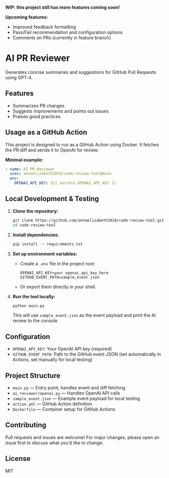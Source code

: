 **WIP: this project still has more features coming soon!**

**Upcoming features:**
- Improved feedback formatting
- Pass/Fail recommendation and configuration options
- Comments on PRs (currently in feature branch)

# AI PR Reviewer

Generates concise summaries and suggestions for GitHub Pull Requests using GPT-4.

## Features
- Summarizes PR changes
- Suggests improvements and points out issues
- Praises good practices

## Usage as a GitHub Action
This project is designed to run as a GitHub Action using Docker. It fetches the PR diff and sends it to OpenAI for review.

**Minimal example:**
```yaml
- name: AI PR Reviewer
  uses: annaelizabeth2019/code-review-tool@main
  env:
    OPENAI_API_KEY: ${{ secrets.OPENAI_API_KEY }}
```

## Local Development & Testing

1. **Clone the repository:**
   ```bash
   git clone https://github.com/annaelizabeth2019/code-review-tool.git
   cd code-review-tool
   ```

2. **Install dependencies:**
   ```bash
   pip install -r requirements.txt
   ```

3. **Set up environment variables:**
   - Create a `.env` file in the project root:
     ```env
     OPENAI_API_KEY=your_openai_api_key_here
     GITHUB_EVENT_PATH=sample_event.json
     ```
   - Or export them directly in your shell.

4. **Run the tool locally:**
   ```bash
   python main.py
   ```
   This will use `sample_event.json` as the event payload and print the AI review to the console.

## Configuration
- `OPENAI_API_KEY`: Your OpenAI API key (required)
- `GITHUB_EVENT_PATH`: Path to the GitHub event JSON (set automatically in Actions, set manually for local testing)

## Project Structure
- `main.py` — Entry point, handles event and diff fetching
- `ai_reviewer/openai.py` — Handles OpenAI API calls
- `sample_event.json` — Example event payload for local testing
- `action.yml` — GitHub Action definition
- `Dockerfile` — Container setup for GitHub Actions

## Contributing
Pull requests and issues are welcome! For major changes, please open an issue first to discuss what you’d like to change.

## License
MIT

